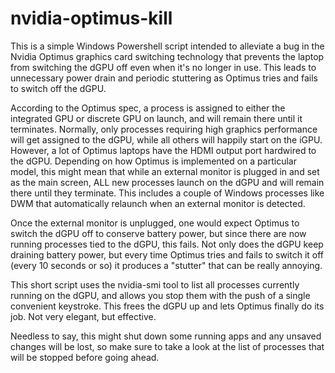 # nvidia-optimus-kill
This is a simple Windows Powershell script intended to alleviate a bug in the Nvidia Optimus graphics card switching technology that prevents the laptop from switching the dGPU off even when it's no longer in use. This leads to unnecessary power drain and periodic stuttering as Optimus tries and fails to switch off the dGPU.

According to the Optimus spec, a process is assigned to either the integrated GPU or discrete GPU on launch, and will remain there until it terminates. Normally, only processes requiring high graphics performance will get assigned to the dGPU, while all others will happily start on the iGPU. However, a lot of Optimus laptops have the HDMI output port hardwired to the dGPU. Depending on how Optimus is implemented on a particular model, this might mean that while an external monitor is plugged in and set as the main screen, ALL new processes launch on the dGPU and will remain there until they terminate. This includes a couple of Windows processes like DWM that automatically relaunch when an external monitor is detected.

Once the external monitor is unplugged, one would expect Optimus to switch the dGPU off to conserve battery power, but since there are now running processes tied to the dGPU, this fails. Not only does the dGPU keep draining battery power, but every time Optimus tries and fails to switch it off (every 10 seconds or so) it produces a "stutter" that can be really annoying.

This short script uses the nvidia-smi tool to list all processes currently running on the dGPU, and allows you stop them with the push of a single convenient keystroke. This frees the dGPU up and lets Optimus finally do its job. Not very elegant, but effective.

Needless to say, this might shut down some running apps and any unsaved changes will be lost, so make sure to take a look at the list of processes that will be stopped before going ahead.
